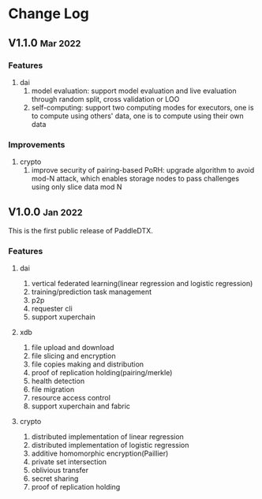 # Change Log

## V1.1.0 <small> Mar 2022 </small>
### Features
1. dai
    1. model evaluation: support model evaluation and live evaluation through random split, cross validation or LOO
    2. self-computing: support two computing modes for executors, one is to compute using others' data, one is to compute using their own data
### Improvements
1. crypto
    1. improve security of pairing-based PoRH: upgrade algorithm to avoid mod-N attack, which enables storage nodes to pass challenges using only slice data mod N

## V1.0.0 <small> Jan 2022 </small>
This is the first public release of PaddleDTX.

### Features
1. dai
    1. vertical federated learning(linear regression and logistic regression)
    2. training/prediction task management
    3. p2p
    4. requester cli
    5. support xuperchain

2. xdb
    1. file upload and download
    2. file slicing and encryption
    3. file copies making and distribution
    4. proof of replication holding(pairing/merkle)
    5. health detection
    6. file migration
    7. resource access control
    8. support xuperchain and fabric

3. crypto
    1.  distributed implementation of linear regression
    2. distributed implementation of logistic regression
    3. additive homomorphic encryption(Paillier)
    4. private set intersection
    5. oblivious transfer
    6. secret sharing
    7. proof of replication holding
